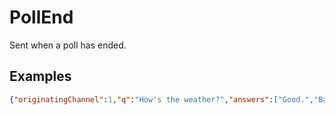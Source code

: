 # PollEnd

Sent when a poll has ended.

## Examples
```json
{"originatingChannel":1,"q":"How's the weather?","answers":["Good.","Bad."],"author":{"user_name":"USERNAME","user_id":12345,"user_roles":["Mod"]},"duration":29996,"endsAt":1465533783407,"voters":5,"responses":{"Good.":2,"Bad.":3}}
```

